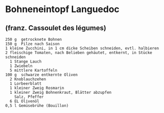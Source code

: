 Bohneneintopf Languedoc
=======================

(franz. Cassoulet des légumes)
------------------------------

```
250 g  getrocknete Bohnen
150 g  Pilze nach Saison
1 kleine Zucchini, in 1 cm dicke Scheiben schneiden, evtl. halbieren
2 fleischige Tomaten, nach Belieben gehäutet, entkernt, in Stücke schneiden
  1 Stange Lauch
  1 Zwiebeln
  5 mittlere Kartoffeln
100 g  schwarze entkernte Oliven
  2 Knoblauchzehen
  1 Lorbeerblatt
  1 kleiner Zweig Rosmarin
  1 kleiner Zweig Bohnenkraut, Blätter abzupfen
    Salz, Pfeffer
  6 EL Olivenöl
0,5 l Gemüsebrühe (Bouillon)
```
